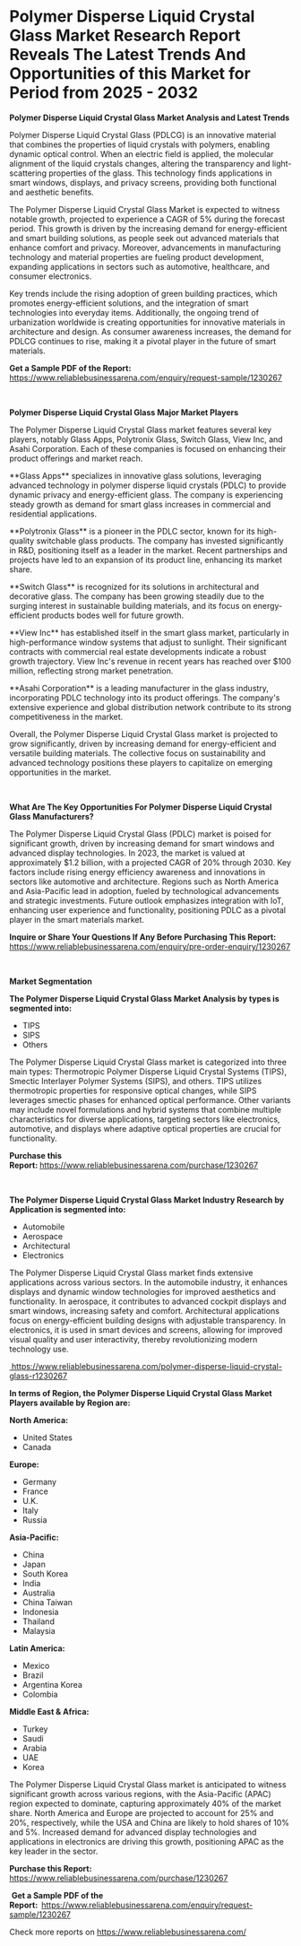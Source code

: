 <p><h1>Polymer Disperse Liquid Crystal Glass Market Research Report Reveals The Latest Trends And Opportunities of this Market for Period from 2025 - 2032</h1></p><p><strong>Polymer Disperse Liquid Crystal Glass Market Analysis and Latest Trends</strong></p>
<p><p>Polymer Disperse Liquid Crystal Glass (PDLCG) is an innovative material that combines the properties of liquid crystals with polymers, enabling dynamic optical control. When an electric field is applied, the molecular alignment of the liquid crystals changes, altering the transparency and light-scattering properties of the glass. This technology finds applications in smart windows, displays, and privacy screens, providing both functional and aesthetic benefits.</p><p>The Polymer Disperse Liquid Crystal Glass Market is expected to witness notable growth, projected to experience a CAGR of 5% during the forecast period. This growth is driven by the increasing demand for energy-efficient and smart building solutions, as people seek out advanced materials that enhance comfort and privacy. Moreover, advancements in manufacturing technology and material properties are fueling product development, expanding applications in sectors such as automotive, healthcare, and consumer electronics.</p><p>Key trends include the rising adoption of green building practices, which promotes energy-efficient solutions, and the integration of smart technologies into everyday items. Additionally, the ongoing trend of urbanization worldwide is creating opportunities for innovative materials in architecture and design. As consumer awareness increases, the demand for PDLCG continues to rise, making it a pivotal player in the future of smart materials.</p></p>
<p><strong>Get a Sample PDF of the Report:&nbsp;</strong> <a href="https://www.reliablebusinessarena.com/enquiry/request-sample/1230267?utm_campaign=2003&utm_medium=2&utm_source=Github&utm_content=ia&utm_term=03022025&utm_id=polymer-disperse-liquid-crystal-glass">https://www.reliablebusinessarena.com/enquiry/request-sample/1230267</a></p>
<p>&nbsp;</p>
<p><strong>Polymer Disperse Liquid Crystal Glass Major Market Players</strong></p>
<p><p>The Polymer Disperse Liquid Crystal Glass market features several key players, notably Glass Apps, Polytronix Glass, Switch Glass, View Inc, and Asahi Corporation. Each of these companies is focused on enhancing their product offerings and market reach.</p><p>**Glass Apps** specializes in innovative glass solutions, leveraging advanced technology in polymer disperse liquid crystals (PDLC) to provide dynamic privacy and energy-efficient glass. The company is experiencing steady growth as demand for smart glass increases in commercial and residential applications.</p><p>**Polytronix Glass** is a pioneer in the PDLC sector, known for its high-quality switchable glass products. The company has invested significantly in R&D, positioning itself as a leader in the market. Recent partnerships and projects have led to an expansion of its product line, enhancing its market share.</p><p>**Switch Glass** is recognized for its solutions in architectural and decorative glass. The company has been growing steadily due to the surging interest in sustainable building materials, and its focus on energy-efficient products bodes well for future growth.</p><p>**View Inc** has established itself in the smart glass market, particularly in high-performance window systems that adjust to sunlight. Their significant contracts with commercial real estate developments indicate a robust growth trajectory. View Inc's revenue in recent years has reached over $100 million, reflecting strong market penetration.</p><p>**Asahi Corporation** is a leading manufacturer in the glass industry, incorporating PDLC technology into its product offerings. The company's extensive experience and global distribution network contribute to its strong competitiveness in the market.</p><p>Overall, the Polymer Disperse Liquid Crystal Glass market is projected to grow significantly, driven by increasing demand for energy-efficient and versatile building materials. The collective focus on sustainability and advanced technology positions these players to capitalize on emerging opportunities in the market.</p></p>
<p>&nbsp;</p>
<p><strong>What Are The Key Opportunities For Polymer Disperse Liquid Crystal Glass Manufacturers?</strong></p>
<p><p>The Polymer Disperse Liquid Crystal Glass (PDLC) market is poised for significant growth, driven by increasing demand for smart windows and advanced display technologies. In 2023, the market is valued at approximately $1.2 billion, with a projected CAGR of 20% through 2030. Key factors include rising energy efficiency awareness and innovations in sectors like automotive and architecture. Regions such as North America and Asia-Pacific lead in adoption, fueled by technological advancements and strategic investments. Future outlook emphasizes integration with IoT, enhancing user experience and functionality, positioning PDLC as a pivotal player in the smart materials market.</p></p>
<p><strong>Inquire or Share Your Questions If Any Before Purchasing This Report:</strong> <a href="https://www.reliablebusinessarena.com/enquiry/pre-order-enquiry/1230267?utm_campaign=2003&utm_medium=2&utm_source=Github&utm_content=ia&utm_term=03022025&utm_id=polymer-disperse-liquid-crystal-glass">https://www.reliablebusinessarena.com/enquiry/pre-order-enquiry/1230267</a></p>
<p>&nbsp;</p>
<p><strong>Market Segmentation</strong></p>
<p><strong>The Polymer Disperse Liquid Crystal Glass Market Analysis by types is segmented into:</strong></p>
<p><ul><li>TIPS</li><li>SIPS</li><li>Others</li></ul></p>
<p><p>The Polymer Disperse Liquid Crystal Glass market is categorized into three main types: Thermotropic Polymer Disperse Liquid Crystal Systems (TIPS), Smectic Interlayer Polymer Systems (SIPS), and others. TIPS utilizes thermotropic properties for responsive optical changes, while SIPS leverages smectic phases for enhanced optical performance. Other variants may include novel formulations and hybrid systems that combine multiple characteristics for diverse applications, targeting sectors like electronics, automotive, and displays where adaptive optical properties are crucial for functionality.</p></p>
<p><strong>Purchase this Report:&nbsp;</strong><a href="https://www.reliablebusinessarena.com/purchase/1230267?utm_campaign=2003&utm_medium=2&utm_source=Github&utm_content=ia&utm_term=03022025&utm_id=polymer-disperse-liquid-crystal-glass">https://www.reliablebusinessarena.com/purchase/1230267</a></p>
<p>&nbsp;</p>
<p><strong>The Polymer Disperse Liquid Crystal Glass Market Industry Research by Application is segmented into:</strong></p>
<p><ul><li>Automobile</li><li>Aerospace</li><li>Architectural</li><li>Electronics</li></ul></p>
<p><p>The Polymer Disperse Liquid Crystal Glass market finds extensive applications across various sectors. In the automobile industry, it enhances displays and dynamic window technologies for improved aesthetics and functionality. In aerospace, it contributes to advanced cockpit displays and smart windows, increasing safety and comfort. Architectural applications focus on energy-efficient building designs with adjustable transparency. In electronics, it is used in smart devices and screens, allowing for improved visual quality and user interactivity, thereby revolutionizing modern technology use.</p></p>
<p><a href="https://www.reliablebusinessarena.com/polymer-disperse-liquid-crystal-glass-r1230267?utm_campaign=2003&utm_medium=2&utm_source=Github&utm_content=ia&utm_term=03022025&utm_id=polymer-disperse-liquid-crystal-glass">&nbsp;https://www.reliablebusinessarena.com/polymer-disperse-liquid-crystal-glass-r1230267</a></p>
<p><strong>In terms of Region, the Polymer Disperse Liquid Crystal Glass Market Players available by Region are:</strong></p>
<p>
    <p> <strong> North America: </strong>
        <ul>
            <li>United States</li>
            <li>Canada</li>
        </ul>
        </p> 
    <p> <strong> Europe: </strong>
        <ul>
            <li>Germany</li>
            <li>France</li>
            <li>U.K.</li>
            <li>Italy</li>
            <li>Russia</li>
        </ul>
        </p> 
    <p> <strong> Asia-Pacific: </strong>
        <ul>
            <li>China</li>
            <li>Japan</li>
            <li>South Korea</li>
            <li>India</li>
            <li>Australia</li>
            <li>China Taiwan</li>
            <li>Indonesia</li>
            <li>Thailand</li>
            <li>Malaysia</li>
        </ul>
        </p> 
    <p> <strong> Latin America: </strong>
        <ul>
            <li>Mexico</li>
            <li>Brazil</li>
            <li>Argentina Korea</li>
            <li>Colombia</li>
        </ul>
        </p> 
    <p> <strong> Middle East & Africa: </strong>
        <ul>
            <li>Turkey</li>
            <li>Saudi</li>
            <li>Arabia</li>
            <li>UAE</li>
            <li>Korea</li>
        </ul>
    </p>
    </p>
<p><p>The Polymer Disperse Liquid Crystal Glass market is anticipated to witness significant growth across various regions, with the Asia-Pacific (APAC) region expected to dominate, capturing approximately 40% of the market share. North America and Europe are projected to account for 25% and 20%, respectively, while the USA and China are likely to hold shares of 10% and 5%. Increased demand for advanced display technologies and applications in electronics are driving this growth, positioning APAC as the key leader in the sector.</p></p>
<p><strong>Purchase this Report: </strong><a href="https://www.reliablebusinessarena.com/purchase/1230267?utm_campaign=2003&utm_medium=2&utm_source=Github&utm_content=ia&utm_term=03022025&utm_id=polymer-disperse-liquid-crystal-glass">https://www.reliablebusinessarena.com/purchase/1230267</a></p>
<p>&nbsp;<strong>Get a Sample PDF of the Report:&nbsp;&nbsp;</strong><a href="https://www.reliablebusinessarena.com/enquiry/request-sample/1230267?utm_campaign=2003&utm_medium=2&utm_source=Github&utm_content=ia&utm_term=03022025&utm_id=polymer-disperse-liquid-crystal-glass">https://www.reliablebusinessarena.com/enquiry/request-sample/1230267</a></p>
<p><strong></strong></p>
<p>Check more reports on <a href="https://www.reliablebusinessarena.com/?utm_campaign=2003&utm_medium=2&utm_source=Github&utm_content=ia&utm_term=03022025&utm_id=polymer-disperse-liquid-crystal-glass">https://www.reliablebusinessarena.com/</a></p>